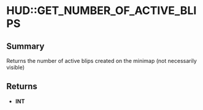 # HUD::GET_NUMBER_OF_ACTIVE_BLIPS

## Summary
Returns the number of active blips created on the minimap (not necessarily visible)

## Returns
* **INT**
